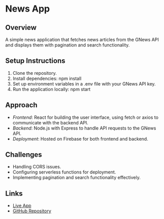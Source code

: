 # News App

## Overview
A simple news application that fetches news articles from the GNews API and displays them with pagination and search functionality.

## Setup Instructions
1. Clone the repository.
2. Install dependencies: npm install
3. Set up environment variables in a .env file with your GNews API key.
4. Run the application locally: npm start

## Approach
- *Frontend*: React for building the user interface, using fetch or axios to communicate with the backend API.
- *Backend*: Node.js with Express to handle API requests to the GNews API.
- *Deployment*: Hosted on Firebase for both frontend and backend.

## Challenges
- Handling CORS issues.
- Configuring serverless functions for deployment.
- Implementing pagination and search functionality effectively.

## Links
- [Live App](https://news-app-3fb13.web.app/)
- [GitHub Repository](https://github.com/VIDHI-tech/newsApp/)
